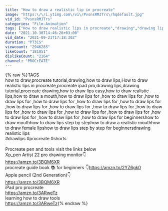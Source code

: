 ```yaml
---
title: "How to draw a realistic lip in procreate"
image: "https:\/\/i.ytimg.com\/vi\/PvsnsRMJTrs\/hqdefault.jpg"
vid_id: "PvsnsRMJTrs"
categories: "Film-Animation"
tags: ["How to draw realistic lips in procreate","drawing","drawing lips"]
date: "2021-10-30T14:46:26+03:00"
vid_date: "2021-09-21T17:18:30Z"
duration: "PT31S"
viewcount: "2946285"
likeCount: "181051"
dislikeCount: "2164"
channel: "PROCrEATE"
---
```

{% raw %}TAGS<br />how to draw,procreate tutorial,drawing,how to draw lips,How to draw realistic lips in procreate,procreate ipad pro,drawing lips,drawing tutorial,procreate drawing,how to draw lips easy,how to draw realistic lips,how to draw a mouth,how to draw lips for ,how to draw lips for ,how to draw lips for ,how to draw lips for ,how to draw lips for ,how to draw lips for ,how to draw lips for ,how to draw lips for ,how to draw lips for ,how to draw lips for ,how to draw lips for ,how to draw lips for ,how to draw lips for ,how to draw lips for ,how to draw lips for ,how to draw lips for beginnershow to draw mouthhow to draw lips step by stephow to draw a realistic mouthhow to draw female lipshow to draw lips step by step for beginnersdrawing realistic lips<br />#drawlips #procreate #shorts <br /><br />Procreate pen and tools visit the links below<br /> Xp_pen Artist 22 pro drawing monitor👇<br /><a rel="nofollow" target="blank" href="https://amzn.to/3BQM6XR">https://amzn.to/3BQM6XR</a><br />procreate guide book 📚 for beginners 👇<a rel="nofollow" target="blank" href="https://amzn.to/2YZ6gk0">https://amzn.to/2YZ6gk0</a><br />Apple pencil (2nd Generation)👇<br /><a rel="nofollow" target="blank" href="https://amzn.to/3BQM6XR">https://amzn.to/3BQM6XR</a><br />iPad pro procreate<br /><a rel="nofollow" target="blank" href="https://amzn.to/3ARweTz">https://amzn.to/3ARweTz</a><br />learning how to draw tools<br /><a rel="nofollow" target="blank" href="https://amzn.to/3ARweTz">https://amzn.to/3ARweTz</a>{% endraw %}
